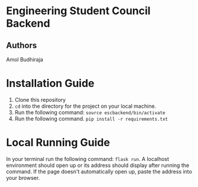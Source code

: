 # Engineering Student Council Backend

## Authors
Amol Budhiraja


# Installation Guide
1. Clone this repository
2. `cd` into the directory for the project on your local machine. 
3. Run the following command: `source escbackend/bin/activate`
4. Run the following command. `pip install -r requirements.txt`


# Local Running Guide
In your terminal run the following command: `flask run`. A localhost environment should open up or its address should display after running the command. If the page doesn't automatically open up, paste the address into your browser. 
